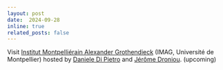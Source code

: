 ```yaml
---
layout: post
date:  2024-09-28
inline: true
related_posts: false
---
```


Visit [Institut Montpelliérain Alexander Grothendieck](https://imag.umontpellier.fr/) (IMAG, Université de Montpellier) hosted by [Daniele Di Pietro](https://www.imag.umontpellier.fr/~di-pietro/) and [Jérôme Droniou](https://imag.umontpellier.fr/~droniou/). (upcoming)
